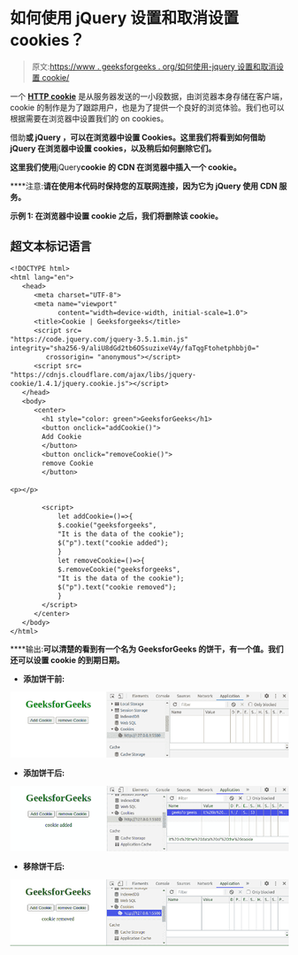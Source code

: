 # 如何使用 jQuery 设置和取消设置 cookies？

> 原文:[https://www . geeksforgeeks . org/如何使用-jquery 设置和取消设置 cookie/](https://www.geeksforgeeks.org/how-to-set-and-unset-cookies-using-jquery/)

一个 [**HTTP cookie**](https://www.geeksforgeeks.org/http-headers-cookie/) 是从服务器发送的一小段数据，由浏览器本身存储在客户端，cookie 的制作是为了跟踪用户，也是为了提供一个良好的浏览体验。我们也可以根据需要在浏览器中设置我们的 on cookies。

借助[](https://www.geeksforgeeks.org/how-to-clear-all-cookies-using-javascript/)**或 **jQuery** ，可以在浏览器中设置 Cookies。这里我们将看到如何借助 **jQuery** 在浏览器中设置 cookies，以及稍后如何删除它们。**

**这里我们使用**jQuery**cookie 的 **CDN** 在浏览器中插入一个 cookie。**

****注意:**请在使用本代码时保持您的互联网连接，因为它为 **jQuery** 使用 **CDN** 服务。**

****示例 1:** 在浏览器中设置 cookie 之后，我们将删除该 cookie。**

## **超文本标记语言**

```
<!DOCTYPE html>
<html lang="en">
   <head>
      <meta charset="UTF-8">
      <meta name="viewport"
            content="width=device-width, initial-scale=1.0">
      <title>Cookie | Geeksforgeeks</title>
      <script src=
"https://code.jquery.com/jquery-3.5.1.min.js"
integrity="sha256-9/aliU8dGd2tb6OSsuzixeV4y/faTqgFtohetphbbj0="
         crossorigin= "anonymous"></script>
      <script src=
"https://cdnjs.cloudflare.com/ajax/libs/jquery-cookie/1.4.1/jquery.cookie.js"></script>
   </head>
   <body>
      <center>  
        <h1 style="color: green">GeeksforGeeks</h1>
        <button onclick="addCookie()">
        Add Cookie
        </button>
        <button onclick="removeCookie()">
        remove Cookie
        </button>

<p></p>

        <script>
            let addCookie=()=>{
            $.cookie("geeksforgeeks", 
            "It is the data of the cookie");
            $("p").text("cookie added");
            }
            let removeCookie=()=>{
            $.removeCookie("geeksforgeeks", 
            "It is the data of the cookie");
            $("p").text("cookie removed");
            }
        </script>
      </center>
   </body>
</html>
```

****输出:**可以清楚的看到有一个名为 **GeeksforGeeks** 的饼干，有一个值。我们还可以设置 cookie 的到期日期。**

*   ****添加饼干前:****

**![](img/090f942cd475e941df0df47f019b8d9d.png)**

*   ****添加饼干后:****

**![](img/c1551a2214ff2e6556b691ae0585ed75.png)**

*   ****移除饼干后:****

**![](img/46d51737f3005acd7fc03b4365679fae.png)**